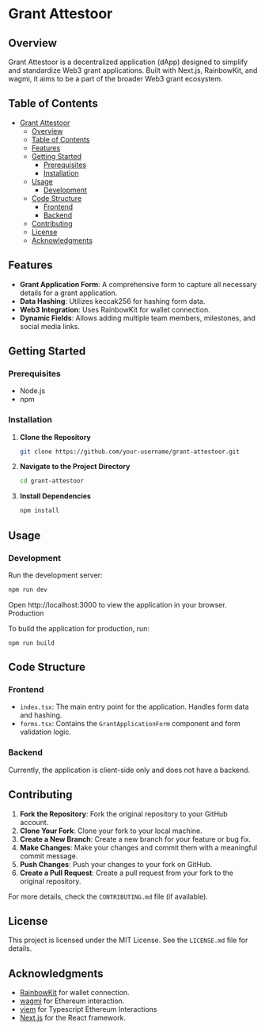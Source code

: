 # Grant Attestoor

## Overview

Grant Attestoor is a decentralized application (dApp) designed to simplify and standardize Web3 grant applications. Built with Next.js, RainbowKit, and wagmi, it aims to be a part of the broader Web3 grant ecosystem.

<!-- Table of Contents -->
## Table of Contents

- [Grant Attestoor](#grant-attestoor)
  - [Overview](#overview)
  - [Table of Contents](#table-of-contents)
  - [Features](#features)
  - [Getting Started](#getting-started)
    - [Prerequisites](#prerequisites)
    - [Installation](#installation)
  - [Usage](#usage)
    - [Development](#development)
  - [Code Structure](#code-structure)
    - [Frontend](#frontend)
    - [Backend](#backend)
  - [Contributing](#contributing)
  - [License](#license)
  - [Acknowledgments](#acknowledgments)

<!-- Features -->
## Features

- **Grant Application Form**: A comprehensive form to capture all necessary details for a grant application.
- **Data Hashing**: Utilizes keccak256 for hashing form data.
- **Web3 Integration**: Uses RainbowKit for wallet connection.
- **Dynamic Fields**: Allows adding multiple team members, milestones, and social media links.

<!-- Getting Started -->
## Getting Started

### Prerequisites

- Node.js
- npm

### Installation

1. **Clone the Repository**

    ```bash
    git clone https://github.com/your-username/grant-attestoor.git
    ```

2. **Navigate to the Project Directory**

    ```bash
    cd grant-attestoor
    ```

3. **Install Dependencies**

    ```bash
    npm install
    ```

<!-- Usage -->
## Usage

### Development

Run the development server:

```bash
npm run dev
```
Open http://localhost:3000 to view the application in your browser.
Production

To build the application for production, run:

```
npm run build
```
<!-- Code Structure -->
## Code Structure

### Frontend

- `index.tsx`: The main entry point for the application. Handles form data and hashing.
- `forms.tsx`: Contains the `GrantApplicationForm` component and form validation logic.

### Backend

Currently, the application is client-side only and does not have a backend.

<!-- Contributing -->
## Contributing

1. **Fork the Repository**: Fork the original repository to your GitHub account.
2. **Clone Your Fork**: Clone your fork to your local machine.
3. **Create a New Branch**: Create a new branch for your feature or bug fix.
4. **Make Changes**: Make your changes and commit them with a meaningful commit message.
5. **Push Changes**: Push your changes to your fork on GitHub.
6. **Create a Pull Request**: Create a pull request from your fork to the original repository.

For more details, check the `CONTRIBUTING.md` file (if available).

<!-- License -->
## License

This project is licensed under the MIT License. See the `LICENSE.md` file for details.

<!-- Acknowledgments -->
## Acknowledgments

- [RainbowKit](https://rainbowkit.com) for wallet connection.
- [wagmi](https://wagmi.sh) for Ethereum interaction.
- [viem](https://viem.sh) for Typescript Ethereum Interactions
- [Next.js](https://nextjs.org) for the React framework.
